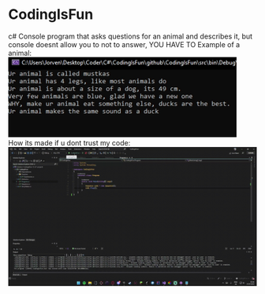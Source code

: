 # CodingIsFun
c# Console program that asks questions for an animal and describes it, but console doesnt  allow you to not to answer, YOU HAVE TO
Example of a animal:
![video](readmeSRC/MyAnimal.png) <br />
How its made if u dont trust my code:
![myAnimal](readmeSRC/CodingIsFun.gif)